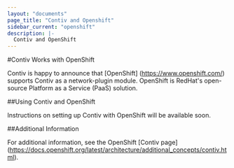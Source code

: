 ```yaml
---
layout: "documents"
page_title: "Contiv and Openshift"
sidebar_current: "openshift"
description: |-
  Contiv and OpenShift
---
```


#Contiv Works with OpenShift

Contiv is happy to announce that [OpenShift] (https://www.openshift.com/) supports Contiv as a network-plugin module. OpenShift is RedHat's open-source Platform as a Service (PaaS) solution. 

##Using Contiv and OpenShift

Instructions on setting up Contiv with OpenShift will be available soon.

##Additional Information

For additional information, see the OpenShift [Contiv page] (https://docs.openshift.org/latest/architecture/additional_concepts/contiv.html).




